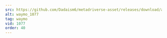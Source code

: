 ```yaml
---
src: https://github.com/Dadaism6/metadriverse-asset/releases/download/assetsv1.0.3/waymo_1077.mp4
alt: waymo_1077
tag: waymo
vid: 1077
order: 40
---
```

